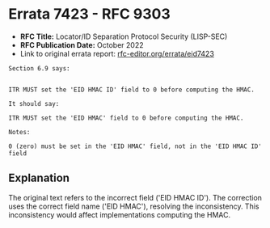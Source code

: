 # Errata 7423 - RFC 9303

- **RFC Title:** Locator/ID Separation Protocol Security (LISP-SEC)
- **RFC Publication Date:** October 2022
- Link to original errata report: [rfc-editor.org/errata/eid7423](https://www.rfc-editor.org/errata/eid7423)

```
Section 6.9 says:


ITR MUST set the 'EID HMAC ID' field to 0 before computing the HMAC.

It should say:

ITR MUST set the 'EID HMAC' field to 0 before computing the HMAC.

Notes:

0 (zero) must be set in the 'EID HMAC' field, not in the 'EID HMAC ID' field
```

## Explanation

The original text refers to the incorrect field ('EID HMAC ID'). The correction uses the correct field name ('EID HMAC'), resolving the inconsistency. This inconsistency would affect implementations computing the HMAC.

